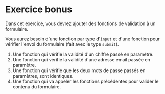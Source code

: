 # Exercice bonus

Dans cet exercice, vous devrez ajouter des fonctions de validation à un formulaire.

Vous aurez besoin d'une fonction par type d'`input` et d'une fonction pour vérifier l'envoi du formulaire (fait avec le type `submit`).

1. Une fonction qui vérifie la validité d'un chiffre passé en paramètre.
2. Une fonction qui vérifie la validité d'une adresse email passée en paramètre.
3. Une fonction qui vérifie que les deux mots de passe passés en paramètres, sont identiques.
4. Une fonction qui va appeler les fonctions précédentes pour valider le contenu du formulaire.
